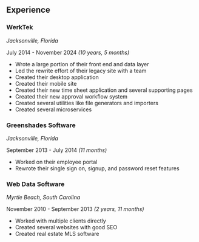 ## Experience

### WerkTek
*Jacksonville, Florida*

July 2014 - November 2024 *(10 years, 5 months)*

- Wrote a large portion of their front end and data layer
- Led the rewrite effort of their legacy site with a team
- Created their desktop application
- Created their mobile site
- Created their new time sheet application and several supporting pages
- Created their new approval workflow system
- Created several utilities like file generators and importers
- Created several microservices

### Greenshades Software
*Jacksonville, Florida*

September 2013 - July 2014 *(11 months)*

- Worked on their employee portal
- Rewrote their single sign on, signup, and password reset features

### Web Data Software
*Myrtle Beach, South Carolina*

November 2010 - September 2013 *(2 years, 11 months)*

- Worked with multiple clients directly
- Created several websites with good SEO
- Created real estate MLS software

